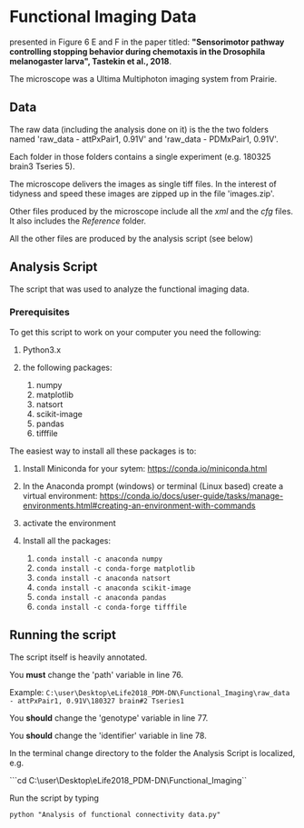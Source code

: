 # Functional Imaging Data

presented in Figure 6 E and F in the paper 
titled: **"Sensorimotor pathway controlling stopping behavior 
during chemotaxis in the Drosophila melanogaster larva", Tastekin et al., 2018**.

The microscope was a Ultima Multiphoton imaging system from Prairie.

## Data
The raw data (including the analysis done on it) is the the two folders named
'raw_data - attPxPair1, 0.91V' and 'raw_data - PDMxPair1, 0.91V'.

Each folder in those folders contains a single experiment (e.g. 
180325 brain3 Tseries 5).

The microscope delivers the images as single tiff files. In the interest
of tidyness and speed these images are zipped up in the file 'images.zip'.

Other files produced by the microscope include all the *xml* and the *cfg* 
files. It also includes the *Reference* folder.

All the other files are produced by the analysis script (see below) 

## Analysis Script
The script that was used to analyze the functional 
imaging data.


### Prerequisites
To get this script to work on your computer you need the following:

1) Python3.x
2) the following packages:

    1. numpy
    2. matplotlib
    3. natsort
    4. scikit-image
    5. pandas
    6. tifffile  

The easiest way to install all these packages is to:

1. Install Miniconda for your sytem: https://conda.io/miniconda.html
2. In the Anaconda prompt (windows) or terminal (Linux based) create a 
virtual environment: https://conda.io/docs/user-guide/tasks/manage-environments.html#creating-an-environment-with-commands
3. activate the environment
4. Install all the packages:

    1. ```conda install -c anaconda numpy```
    2. ```conda install -c conda-forge matplotlib ```
    3. ```conda install -c anaconda natsort ```
    4. ```conda install -c anaconda scikit-image ```
    5. ```conda install -c anaconda pandas```
    6. ```conda install -c conda-forge tifffile```
    

    
## Running the script
The script itself is heavily annotated. 

You **must** change the 'path' variable in line 76.

Example: ```C:\user\Desktop\eLife2018_PDM-DN\Functional_Imaging\raw_data - attPxPair1, 0.91V\180327 brain#2 Tseries1```

You **should** change the 'genotype' variable in line 77.
 
You **should** change the 'identifier' variable in line 78.

In the terminal change directory to the folder the Analysis Script is localized,
e.g. 

```cd C:\user\Desktop\eLife2018_PDM-DN\Functional_Imaging\``

Run the script by typing 

```python "Analysis of functional connectivity data.py"```



